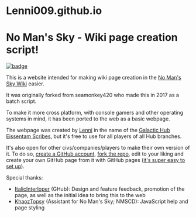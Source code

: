 # Lenni009.github.io
# No Man's Sky - Wiki page creation script!

[![badge](https://badgen.net/badge/Contribute/now!/green?icon=visualstudio)](https://vscode.dev/github/Lenni009/NMSWikiPageCreator/tree/web-dev)

This is a website intended for making wiki page creation in the [No Man's Sky Wiki](https://nomanssky.fandom.com) easier.

It was originally forked from seamonkey420 who made this in 2017 as a batch script.

To make it more cross platform, with console gamers and other operating systems in mind, it has been ported to the web as a basic webpage.

The webpage was created by [Lenni](https://nomanssky.fandom.com/wiki/User:Lenni009) in the name of the [Galactic Hub Eissentam Scribes](https://nomanssky.fandom.com/wiki/Galactic_Hub_Eissentam_Scribes), but it's free to use for all players of all Hub branches.

It's also open for other civs/companies/players to make their own version of it. To do so, [create a GitHub account](https://github.com/signup), [fork the repo](https://github.com/Lenni009/Lenni009.github.io/fork), edit to your liking and create your own GitHub page from it with GitHub pages ([it's super easy to set up](https://docs.github.com/en/pages/quickstart)).

Special thanks:
* [ItalicInterloper](https://nomanssky.fandom.com/wiki/User:ItalicInterloper) (GHub): Design and feature feedback, promotion of the page, as well as the initial idea to bring this to the web
* [KhaozTopsy](https://github.com/Khaoz-Topsy) (Assistant for No Man's Sky; NMSCD): JavaScript help and page styling

